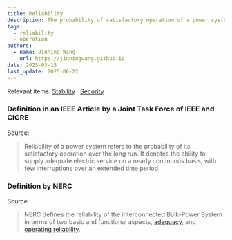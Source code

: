 ```yaml
---
title: Reliability
description: The probability of satisfactory operation of a power system over the long run.
tags:
  - reliability
  - operation
authors:
  - name: Jinning Wang
    url: https://jinningwang.github.io
date: 2025-03-15
last_update: 2025-06-22
---
```


Relevant items: [Stability](/wiki/stability) &nbsp; [Security](/wiki/security)

### Definition in an IEEE Article by a Joint Task Force of IEEE and CIGRE

Source: <d-cite key="kundur2004stability"></d-cite>

> Reliability of a power system refers to the probability of its satisfactory operation over the long run.
> It denotes the ability to supply adequate electric service on a nearly continuous basis, with few interruptions over an extended time period.

### Definition by NERC

Source: <d-cite key="nerc2013terminology"></d-cite>

> NERC defines the reliability of the interconnected Bulk-Power System in terms of two basic and functional aspects, [adequacy](/wiki/adequacy), and [operating reliability](/wiki/operating-reliability).
